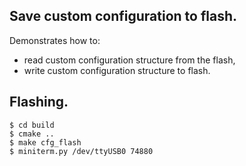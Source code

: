 ## Save custom configuration to flash.

Demonstrates how to:
- read custom configuration structure from the flash,
- write custom configuration structure to flash.

## Flashing.

```
$ cd build
$ cmake ..
$ make cfg_flash
$ miniterm.py /dev/ttyUSB0 74880
```

